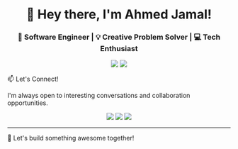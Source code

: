 <h1 align="center">👋 Hey there, I'm Ahmed Jamal!</h1>
<h3 align="center">🚀 Software Engineer | 💡 Creative Problem Solver | 💻 Tech Enthusiast</h3>

<p align="center">
  <a href="https://www.gongool.dev"><img src="https://img.shields.io/badge/Website-gongool.dev-blue?style=flat-square&logo=google-chrome"></a>
  <a href="https://github.com/gongool"><img src="https://img.shields.io/github/followers/yourusername?label=Follow&style=social"></a>
</p



## 📫 Let's Connect!
I'm always open to interesting conversations and collaboration opportunities.

<p align="center">
  <a href="https://www.linkedin.com/in/gongoool/"><img src="https://img.shields.io/badge/-LinkedIn-0077B5?style=flat-square&logo=linkedin&logoColor=white"></a>
  <a href="https://twitter.com/gongool"><img src="https://img.shields.io/badge/-Twitter-1DA1F2?style=flat-square&logo=twitter&logoColor=white"></a>
  <a href="mailto:gongool@hotmail.com"><img src="https://img.shields.io/badge/-Email-D14836?style=flat-square&logo=gmail&logoColor=white"></a>
</p>

---

💬 Let's build something awesome together!
